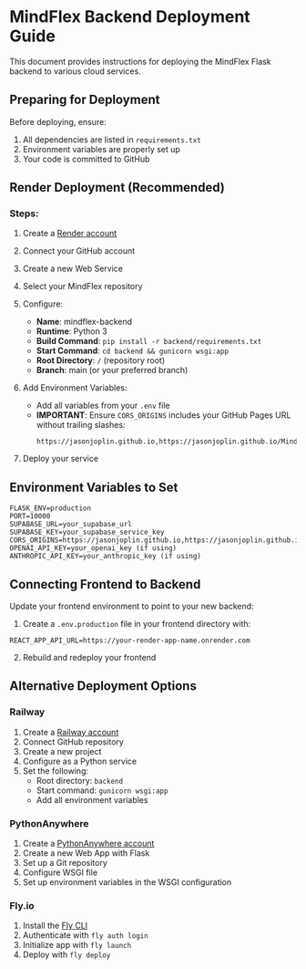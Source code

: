 # MindFlex Backend Deployment Guide

This document provides instructions for deploying the MindFlex Flask backend to various cloud services.

## Preparing for Deployment

Before deploying, ensure:
1. All dependencies are listed in `requirements.txt`
2. Environment variables are properly set up
3. Your code is committed to GitHub

## Render Deployment (Recommended)

### Steps:

1. Create a [Render account](https://render.com/)
2. Connect your GitHub account
3. Create a new Web Service
4. Select your MindFlex repository
5. Configure:
   - **Name**: mindflex-backend
   - **Runtime**: Python 3
   - **Build Command**: `pip install -r backend/requirements.txt`
   - **Start Command**: `cd backend && gunicorn wsgi:app`
   - **Root Directory**: `/` (repository root)
   - **Branch**: main (or your preferred branch)

6. Add Environment Variables:
   - Add all variables from your `.env` file
   - **IMPORTANT**: Ensure `CORS_ORIGINS` includes your GitHub Pages URL without trailing slashes:
     ```
     https://jasonjoplin.github.io,https://jasonjoplin.github.io/MindFlex,http://localhost:3000
     ```

7. Deploy your service

## Environment Variables to Set

```
FLASK_ENV=production
PORT=10000
SUPABASE_URL=your_supabase_url
SUPABASE_KEY=your_supabase_service_key
CORS_ORIGINS=https://jasonjoplin.github.io,https://jasonjoplin.github.io/MindFlex,http://localhost:3000
OPENAI_API_KEY=your_openai_key (if using)
ANTHROPIC_API_KEY=your_anthropic_key (if using)
```

## Connecting Frontend to Backend

Update your frontend environment to point to your new backend:

1. Create a `.env.production` file in your frontend directory with:
```
REACT_APP_API_URL=https://your-render-app-name.onrender.com
```

2. Rebuild and redeploy your frontend

## Alternative Deployment Options

### Railway

1. Create a [Railway account](https://railway.app/)
2. Connect GitHub repository
3. Create a new project
4. Configure as a Python service
5. Set the following:
   - Root directory: `backend`
   - Start command: `gunicorn wsgi:app`
   - Add all environment variables

### PythonAnywhere

1. Create a [PythonAnywhere account](https://www.pythonanywhere.com/)
2. Create a new Web App with Flask
3. Set up a Git repository
4. Configure WSGI file
5. Set up environment variables in the WSGI configuration

### Fly.io

1. Install the [Fly CLI](https://fly.io/docs/hands-on/install-flyctl/)
2. Authenticate with `fly auth login`
3. Initialize app with `fly launch`
4. Deploy with `fly deploy` 